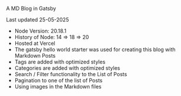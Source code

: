 A MD Blog in Gatsby 

Last updated 25-05-2025

- Node Version: 20.18.1
- History of Node: 14 => 18 => 20
- Hosted at Vercel 
- The gatsby hello world starter was used for creating this blog with Markdown Posts
- Tags are added with optimized styles
- Categories are added with optimized styles
- Search / Filter functionality to the List of Posts
- Pagination to one of the list of Posts
- Using images in the Markdown files